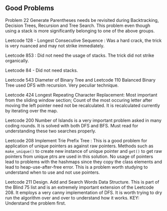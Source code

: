 ## Good Problems
Problem 22 Generate Parentheses needs be revisited during Backtracking, Decision Trees, Recursion and Tree Search.
This problem even though using a stack is more significantly belonging to one of the above groups.

Leetcode 128 - Longest Consecutive Sequence : Was a hard crack, the trick is very nuanced and may not strike immediately.

Leetcode 853 : Did not need the usage of stacks. The trick did not strike organically.

Leetcode 84 - Did not need stacks.

Leetcode 543 Diameter of Binary Tree and Leetcode 110 Balanced Binary Tree used DFS with recursion. Very peculiar technique.

Leetcode 424 Longest Repeating Character Replacement: Most important from the sliding window section;
Count of the most occuring letter after moving the left pointer need not be recalculated.
It is recalculated currently by iterating over the map.

Leetcode 200 Number of Islands is a very important problem asked in many coding rounds.
It is solved with both DFS and BFS. Must read for understanding these two searches properly.

Leetcode 208 Implement Trie Prefix Tree : This is a good problem for application of unique pointers as against
raw pointers. Methods such as `make_unique()` to create new instance of unique pointer and `get()` to get raw pointers from unique ptrs are used in this solution.
No usage of pointers lead to problems with the hashmaps since they copy the class elements and lead to
heap-use-after-free error.
This is a problem worth studying to understand when to use and not use pointers.

Leetcode 211 Design. Add and Search Words Data Structure. This is part of the Blind 75 list and is an extremely important extension of the
Leetcode 208. It employs a very canny implementation of DFS. It is worth trying to dry run the algorithm over and over to understand how it works. KEY: Understand the problem first.